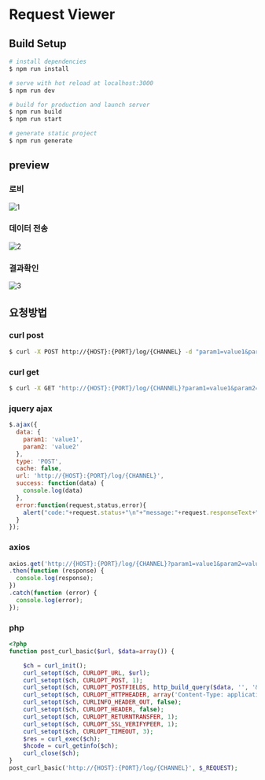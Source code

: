 # Request Viewer
## Build Setup

```bash
# install dependencies
$ npm run install

# serve with hot reload at localhost:3000
$ npm run dev

# build for production and launch server
$ npm run build
$ npm run start

# generate static project
$ npm run generate
```

## preview
### 로비
![1](https://user-images.githubusercontent.com/5427199/66421310-99c3d500-ea42-11e9-8896-8535fc739048.png)

### 데이터 전송
![2](https://user-images.githubusercontent.com/5427199/66421324-9deff280-ea42-11e9-8030-891fe50763f9.png)

### 결과확인
![3](https://user-images.githubusercontent.com/5427199/66421329-a0eae300-ea42-11e9-8025-37b9a060a632.png)


## 요청방법
### curl post
```bash
$ curl -X POST http://{HOST}:{PORT}/log/{CHANNEL} -d "param1=value1&param2=value2"
```

### curl get
```bash
$ curl -X GET "http://{HOST}:{PORT}/log/{CHANNEL}?param1=value1&param2=value2"
```

### jquery ajax
```javascript
$.ajax({
  data: {
    param1: 'value1',
    param2: 'value2'
  },
  type: 'POST',
  cache: false,
  url: 'http://{HOST}:{PORT}/log/{CHANNEL}',
  success: function(data) {
    console.log(data)
  },
  error:function(request,status,error){
    alert("code:"+request.status+"\n"+"message:"+request.responseText+"\n"+"error:"+error);
  }
});
```

### axios
```javascript
axios.get('http://{HOST}:{PORT}/log/{CHANNEL}?param1=value1&param2=value2')
.then(function (response) {
  console.log(response);
})
.catch(function (error) {
  console.log(error);
});
```

### php
```php
<?php
function post_curl_basic($url, $data=array()) {

    $ch = curl_init();
    curl_setopt($ch, CURLOPT_URL, $url);
    curl_setopt($ch, CURLOPT_POST, 1);
    curl_setopt($ch, CURLOPT_POSTFIELDS, http_build_query($data, '', '&'));
    curl_setopt($ch, CURLOPT_HTTPHEADER, array('Content-Type: application/x-www-form-urlencoded'));
    curl_setopt($ch, CURLINFO_HEADER_OUT, false);
    curl_setopt($ch, CURLOPT_HEADER, false);
    curl_setopt($ch, CURLOPT_RETURNTRANSFER, 1);
    curl_setopt($ch, CURLOPT_SSL_VERIFYPEER, 1);
    curl_setopt($ch, CURLOPT_TIMEOUT, 3);
    $res = curl_exec($ch);
    $hcode = curl_getinfo($ch);
    curl_close($ch);
}
post_curl_basic('http://{HOST}:{PORT}/log/{CHANNEL}', $_REQUEST);
```